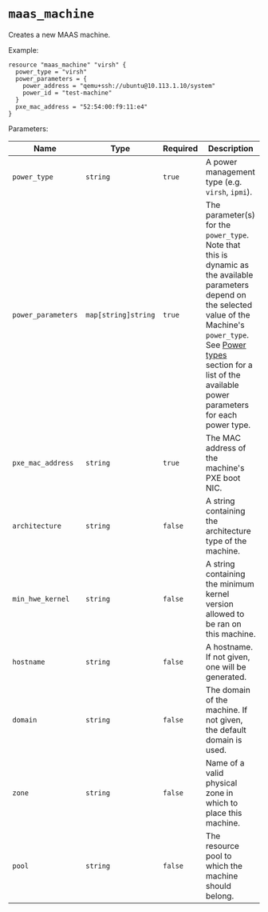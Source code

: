 
# `maas_machine`

Creates a new MAAS machine.

Example:

```hcl
resource "maas_machine" "virsh" {
  power_type = "virsh"
  power_parameters = {
    power_address = "qemu+ssh://ubuntu@10.113.1.10/system"
    power_id = "test-machine"
  }
  pxe_mac_address = "52:54:00:f9:11:e4"
}
```

Parameters:

| Name | Type | Required | Description
| ---- | ---- | -------- | -----------
| `power_type` | `string` | `true` | A power management type (e.g. `virsh`, `ipmi`).
| `power_parameters` | `map[string]string` | `true` | The parameter(s) for the `power_type`. Note that this is dynamic as the available parameters depend on the selected value of the Machine's `power_type`. See [Power types](https://maas.io/docs/api#power-types) section for a list of the available power parameters for each power type.
| `pxe_mac_address` | `string` | `true` | The MAC address of the machine's PXE boot NIC.
| `architecture` | `string` | `false` | A string containing the architecture type of the machine.
| `min_hwe_kernel` | `string` | `false` | A string containing the minimum kernel version allowed to be ran on this machine.
| `hostname` | `string` | `false` | A hostname. If not given, one will be generated.
| `domain` | `string` | `false` | The domain of the machine. If not given, the default domain is used.
| `zone` | `string` | `false` | Name of a valid physical zone in which to place this machine.
| `pool` | `string` | `false` | The resource pool to which the machine should belong.
